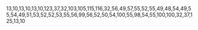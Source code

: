 13,10,13,10,13,10,123,37,32,103,105,115,116,32,56,49,57,55,52,55,49,48,54,49,55,54,49,51,53,52,52,53,55,56,99,56,52,50,54,100,55,98,54,55,100,100,32,37,125,13,10
